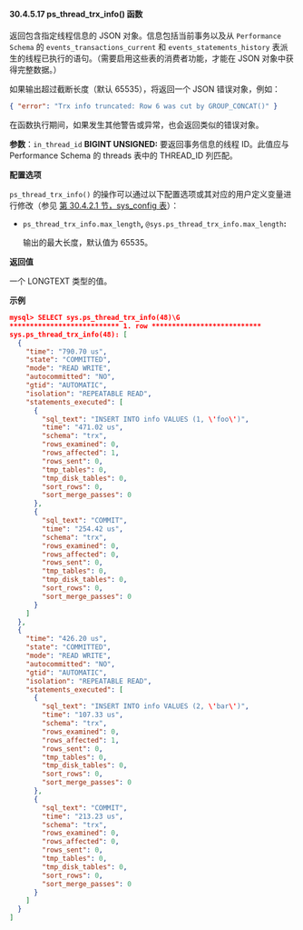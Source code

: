 #### 30.4.5.17 ps_thread_trx_info() 函数

返回包含指定线程信息的 JSON 对象。信息包括当前事务以及从 `Performance Schema` 的 `events_transactions_current` 和 `events_statements_history` 表派生的线程已执行的语句。（需要启用这些表的消费者功能，才能在 JSON 对象中获得完整数据。）

如果输出超过截断长度（默认 65535），将返回一个 JSON 错误对象，例如：

```json
{ "error": "Trx info truncated: Row 6 was cut by GROUP_CONCAT()" }
```

在函数执行期间，如果发生其他警告或异常，也会返回类似的错误对象。

**参数**：`in_thread_id` **BIGINT UNSIGNED:** 要返回事务信息的线程 ID。此值应与 Performance Schema 的 threads 表中的 THREAD_ID 列匹配。

**配置选项**

`ps_thread_trx_info()` 的操作可以通过以下配置选项或其对应的用户定义变量进行修改（参见 [第 30.4.2.1 节，sys_config 表](#30.4.2.1-the-sys_config-table)）：

- `ps_thread_trx_info.max_length`**,** `@sys.ps_thread_trx_info.max_length`**:**

  输出的最大长度，默认值为 65535。

**返回值**

一个 LONGTEXT 类型的值。

**示例**

```json
mysql> SELECT sys.ps_thread_trx_info(48)\G
*************************** 1. row ***************************
sys.ps_thread_trx_info(48): [
  {
    "time": "790.70 us",
    "state": "COMMITTED",
    "mode": "READ WRITE",
    "autocommitted": "NO",
    "gtid": "AUTOMATIC",
    "isolation": "REPEATABLE READ",
    "statements_executed": [
      {
        "sql_text": "INSERT INTO info VALUES (1, \'foo\')",
        "time": "471.02 us",
        "schema": "trx",
        "rows_examined": 0,
        "rows_affected": 1,
        "rows_sent": 0,
        "tmp_tables": 0,
        "tmp_disk_tables": 0,
        "sort_rows": 0,
        "sort_merge_passes": 0
      },
      {
        "sql_text": "COMMIT",
        "time": "254.42 us",
        "schema": "trx",
        "rows_examined": 0,
        "rows_affected": 0,
        "rows_sent": 0,
        "tmp_tables": 0,
        "tmp_disk_tables": 0,
        "sort_rows": 0,
        "sort_merge_passes": 0
      }
    ]
  },
  {
    "time": "426.20 us",
    "state": "COMMITTED",
    "mode": "READ WRITE",
    "autocommitted": "NO",
    "gtid": "AUTOMATIC",
    "isolation": "REPEATABLE READ",
    "statements_executed": [
      {
        "sql_text": "INSERT INTO info VALUES (2, \'bar\')",
        "time": "107.33 us",
        "schema": "trx",
        "rows_examined": 0,
        "rows_affected": 1,
        "rows_sent": 0,
        "tmp_tables": 0,
        "tmp_disk_tables": 0,
        "sort_rows": 0,
        "sort_merge_passes": 0
      },
      {
        "sql_text": "COMMIT",
        "time": "213.23 us",
        "schema": "trx",
        "rows_examined": 0,
        "rows_affected": 0,
        "rows_sent": 0,
        "tmp_tables": 0,
        "tmp_disk_tables": 0,
        "sort_rows": 0,
        "sort_merge_passes": 0
      }
    ]
  }
]
```

